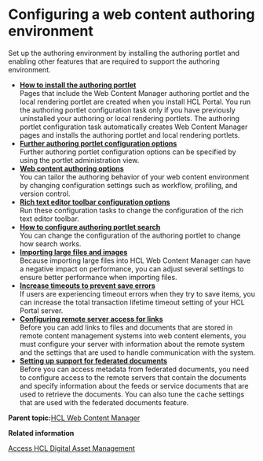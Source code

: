 # Configuring a web content authoring environment

Set up the authoring environment by installing the authoring portlet and enabling other features that are required to support the authoring environment.

-   **[How to install the authoring portlet](../wcm/wcm_install_configtasks_authoringportlet.md)**  
Pages that include the Web Content Manager authoring portlet and the local rendering portlet are created when you install HCL Portal. You run the authoring portlet configuration task only if you have previously uninstalled your authoring or local rendering portlets. The authoring portlet configuration task automatically creates Web Content Manager pages and installs the authoring portlet and local rendering portlets.
-   **[Further authoring portlet configuration options](../wcm/wcm_config_authoringportlet_manual.md)**  
Further authoring portlet configuration options can be specified by using the portlet administration view.
-   **[Web content authoring options](../wcm/wcm_config_prop_authoring.md)**  
You can tailor the authoring behavior of your web content environment by changing configuration settings such as workflow, profiling, and version control.
-   **[Rich text editor toolbar configuration options](../wcm/wcm_config_ephox_custom.md)**  
Run these configuration tasks to change the configuration of the rich text editor toolbar.
-   **[How to configure authoring portlet search](../wcm/wcm_config_advanced_search.md)**  
You can change the configuration of the authoring portlet to change how search works.
-   **[Importing large files and images](../wcm/wcm_config_importbuffer.md)**  
Because importing large files into HCL Web Content Manager can have a negative impact on performance, you can adjust several settings to ensure better performance when importing files.
-   **[Increase timeouts to prevent save errors](../wcm/wcm_config_time-outs.md)**  
If users are experiencing timeout errors when they try to save items, you can increase the total transaction lifetime timeout setting of your HCL Portal server.
-   **[Configuring remote server access for links](../wcm/wcm_config_ecm_whitelist.md)**  
Before you can add links to files and documents that are stored in remote content management systems into web content elements, you must configure your server with information about the remote system and the settings that are used to handle communication with the system.
-   **[Setting up support for federated documents](../wcm/wcm_dev_feddocs_setup.md)**  
Before you can access metadata from federated documents, you need to configure access to the remote servers that contain the documents and specify information about the feeds or service documents that are used to retrieve the documents. You can also tune the cache settings that are used with the federated documents feature.

**Parent topic:**[HCL Web Content Manager](../wcm/wcm_install_cfg.md)

**Related information**  


[Access HCL Digital Asset Management](../digital_asset_mgmt/access_digital_asset_mgmt.md)

